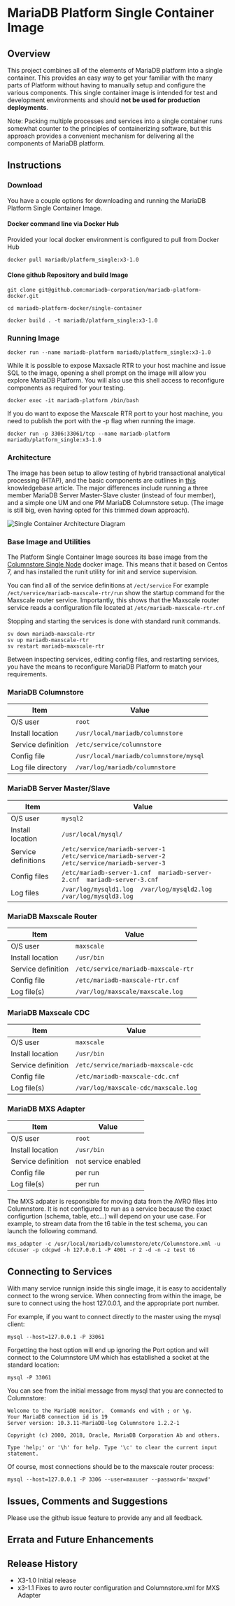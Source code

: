 # MariaDB Platform Single Container Image
## Overview

This project combines all of the elements of MariaDB platform into a single container.  This provides an easy way to get your familiar with the many parts of Platform without having to manually setup and configure the various components. This single container image is intended for test and development environments and should **not be used for production deployments**.

Note: Packing multiple processes and services into a single container runs somewhat counter to the principles of containerizing software, but this approach provides a convenient mechanism for delivering all the components of MariaDB platform.

## Instructions


### Download
You have a couple options for downloading and running the MariaDB Platform Single Container Image.

#### Docker command line via Docker Hub
Provided your local docker environment is configured to pull from Docker Hub

`docker pull mariadb/platform_single:x3-1.0`

#### Clone github Repository and build Image

`git clone git@github.com:mariadb-corporation/mariadb-platform-docker.git`

`cd mariadb-platform-docker/single-container`

`docker build . -t mariadb/platform_single:x3-1.0`

### Running Image

`docker run --name mariadb-platform mariadb/platform_single:x3-1.0`

While it is possible to expose Maxsacle RTR to your host machine and issue SQL to the image, opening a shell prompt on the image will allow you explore MariaDB Platform.  You will also use this shell access to reconfigure components as required for your testing.

`docker exec -it mariadb-platform /bin/bash`

If you do want to expose the Maxscale RTR port to your host machine, you need to publish the port with the -p flag when running the image.

`docker run -p 3306:33061/tcp --name mariadb-platform mariadb/platform_single:x3-1.0`

### Architecture
The image has been setup to allow testing of hybrid transactional analytical processing (HTAP), and the basic components are outlines in [this](https://mariadb.com/kb/en/library/sample-platform-x3-implementation-for-transactional-and-analytical-workloads/) knowledgebase article. The major differences include running a three member MariaDB Server Master-Slave cluster (instead of four member), and a simple one UM and one PM MariaDB Columnstore setup.  (The image is still big, even having opted for this trimmed down approach).

![Single Container Architecture Diagram](images/single-container-architecture.png)


### Base Image and Utilities
The Platform Single Container Image sources its base image from the [Columnstore Single Node](https://github.com/mariadb-corporation/mariadb-columnstore-docker/tree/master/columnstore) docker image.  This means that it based on Centos 7, and has installed the runit utility for init and service supervision.

You can find all of the service definitions at `/ect/service` For example `/ect/service/mariadb-maxscale-rtr/run` show the startup command for the Maxscale router service. Importantly, this shows that the Maxscale router service reads a configuration file located at `/etc/mariadb-maxscale-rtr.cnf`

Stopping and starting the services is done with standard runit commands.

```
sv down mariadb-maxscale-rtr
sv up mariadb-maxscale-rtr
sv restart mariadb-maxscale-rtr
```

Between inspecting services, editing config files, and restarting services, you have the means to reconfigure MariaDB Platform to match your requirements.

### MariaDB Columnstore

| Item | Value |
| --- | --- |
| O/S user | `root` |
| Install location | `/usr/local/mariadb/columnstore` |
| Service definition | `/etc/service/columnstore` |
| Config file | `/usr/local/mariadb/columnstore/mysql` |
| Log file directory | `/var/log/mariadb/columnstore` |

### MariaDB Server Master/Slave

| Item | Value |
| --- | --- |
| O/S user | `mysql2` |
| Install location | `/usr/local/mysql/` |
| Service definitions | `/etc/service/mariadb-server-1  /etc/service/mariadb-server-2  /etc/service/mariadb-server-3`  |
| Config files | `/etc/mariadb-server-1.cnf  mariadb-server-2.cnf  mariadb-server-3.cnf` |
| Log files | `/var/log/mysqld1.log  /var/log/mysqld2.log  /var/log/mysqld3.log` |

### MariaDB Maxscale Router

| Item | Value |
| --- | --- |
| O/S user | `maxscale` |
| Install location | `/usr/bin` |
| Service definition | `/etc/service/mariadb-maxscale-rtr` |
| Config file | `/etc/mariadb-maxscale-rtr.cnf` |
| Log file(s) | `/var/log/maxscale/maxscale.log` |

### MariaDB Maxscale CDC

| Item | Value |
| --- | --- |
| O/S user | `maxscale` |
| Install location | `/usr/bin` |
| Service definition | `/etc/service/mariadb-maxscale-cdc` |
| Config file | `/etc/mariadb-maxscale-cdc.cnf` |
| Log file(s) | `/var/log/maxscale-cdc/maxscale.log` |

### MariaDB MXS Adapter

| Item | Value |
| --- | --- |
| O/S user | `root` |
| Install location | `/usr/bin` |
| Service definition | not service enabled |
| Config file | per run |
| Log file(s) | per run |

The MXS adpater is responsible for moving data from the AVRO files into Columnstore.  It is not configured to run as a service because the exact configurtion (schema, table, etc...) will depend on your use case.  For example, to stream data from the t6 table in the test schema, you can launch the following command.

`mxs_adapter -c /usr/local/mariadb/columnstore/etc/Columnstore.xml -u cdcuser -p cdcpwd -h 127.0.0.1 -P 4001 -r 2 -d -n -z test t6`

## Connecting to Services
With many service runnign inside this single image, it is easy to accidentally connect to the wrong service.  When connecting from within the image, be sure to connect using the host 127.0.0.1, and the appropriate port number.

For example, if you want to connect directly to the master using the mysql client:

`mysql --host=127.0.0.1 -P 33061`

Forgetting the host option will end up ignoring the Port option and will connect to the Columnstore UM which has established a socket at the standard location:

`mysql -P 33061`

You can see from the initial message from mysql that you are connected to Columnstore:

```
Welcome to the MariaDB monitor.  Commands end with ; or \g.
Your MariaDB connection id is 19
Server version: 10.3.11-MariaDB-log Columnstore 1.2.2-1

Copyright (c) 2000, 2018, Oracle, MariaDB Corporation Ab and others.

Type 'help;' or '\h' for help. Type '\c' to clear the current input statement.
```

Of course, most connections should be to the maxscale router process:

`mysql --host=127.0.0.1 -P 3306 --user=maxuser --password='maxpwd'`

## Issues, Comments and Suggestions

Please use the github issue feature to provide any and all feedback.

## Errata and Future Enhancements

## Release History

- X3-1.0 Initial release
- x3-1.1 Fixes to avro router configuration and Columnstore.xml for MXS Adapter
